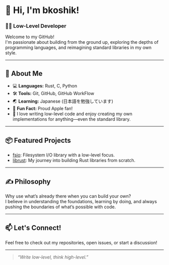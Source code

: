 # 👋 Hi, I'm bkoshik!

### 🧑‍💻 Low-Level Developer

Welcome to my GitHub!  
I'm passionate about building from the ground up, exploring the depths of programming languages, and reimagining standard libraries in my own style.

---

## 🚀 About Me

- 💻 **Languages:** Rust, C, Python  
- 🛠️ **Tools:** Git, GitHub, GitHub WorkFlow
- 🌏 **Learning:** Japanese (日本語を勉強しています)
- 🍏 **Fun Fact:** Proud Apple fan!
- 🧠 I love writing low-level code and enjoy creating my own implementations for anything—even the standard library.

---

## 📦 Featured Projects

- [fsio](https://github.com/bkoshik/fsio): Filesystem I/O library with a low-level focus.
- [librust](https://github.com/bkoshik/librust): My journey into building Rust libraries from scratch.

---

## ✍️ Philosophy

Why use what’s already there when you can build your own?  
I believe in understanding the foundations, learning by doing, and always pushing the boundaries of what’s possible with code.

---

## 📫 Let's Connect!

Feel free to check out my repositories, open issues, or start a discussion!

---

> _“Write low-level, think high-level.”_
